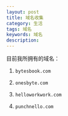 ```yaml
---
layout: post
title: 域名收集
category: 生活
tags: 域名
keywords: 域名
description: 
---
```


目前我所拥有的域名：

1. `bytesbook.com`

2. `onesbyte.com`

3. `helloworkwork.com`

4. `punchnello.com`
